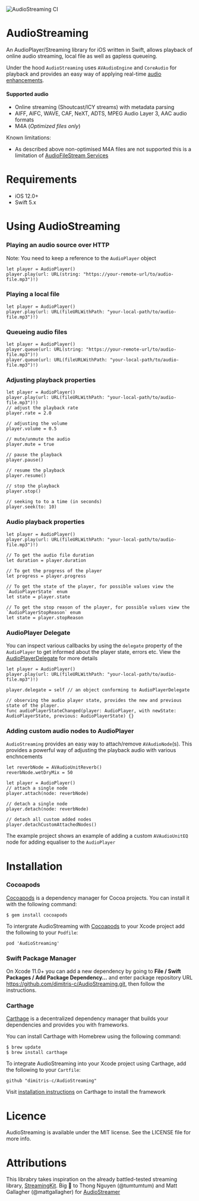 ![AudioStreaming CI](https://github.com/dimitris-c/AudioStreaming/workflows/AudioStreaming%20CI/badge.svg)

# AudioStreaming
An AudioPlayer/Streaming library for iOS written in Swift, allows playback of online audio streaming, local file as well as gapless queueing.

Under the hood `AudioStreaming` uses `AVAudioEngine` and `CoreAudio` for playback and provides an easy way of applying real-time [audio enhancements](https://developer.apple.com/documentation/avfoundation/audio_playback_recording_and_processing/avaudioengine/audio_engine_building_blocks/audio_enhancements?language=swift).

#### Supported audio
- Online streaming (Shoutcast/ICY streams) with metadata parsing 
- AIFF, AIFC, WAVE, CAF, NeXT, ADTS, MPEG Audio Layer 3, AAC audio formats
- M4A (_Optimized files only_)

Known limitations: 
- As described above non-optimised M4A files are not supported this is a limitation of [AudioFileStream Services](https://developer.apple.com/documentation/audiotoolbox/audio_file_stream_services?language=swift) 


# Requirements
 - iOS 12.0+
 - Swift 5.x

# Using AudioStreaming

### Playing an audio source over HTTP
Note: You need to keep a reference to the `AudioPlayer` object
```
let player = AudioPlayer()
player.play(url: URL(string: "https://your-remote-url/to/audio-file.mp3")!)
```

### Playing a local file 
```
let player = AudioPlayer()
player.play(url: URL(fileURLWithPath: "your-local-path/to/audio-file.mp3")!)
```
### Queueing audio files
```
let player = AudioPlayer()
player.queue(url: URL(string: "https://your-remote-url/to/audio-file.mp3")!)
player.queue(url: URL(fileURLWithPath: "your-local-path/to/audio-file.mp3")!)
```

### Adjusting playback properties
```
let player = AudioPlayer()
player.play(url: URL(fileURLWithPath: "your-local-path/to/audio-file.mp3")!)
// adjust the playback rate
player.rate = 2.0

// adjusting the volume
player.volume = 0.5

// mute/unmute the audio
player.mute = true

// pause the playback
player.pause()

// resume the playback
player.resume()

// stop the playback
player.stop()

// seeking to to a time (in seconds)
player.seek(to: 10)
```

### Audio playback properties
```
let player = AudioPlayer()
player.play(url: URL(fileURLWithPath: "your-local-path/to/audio-file.mp3")!)

// To get the audio file duration
let duration = player.duration

// To get the progress of the player
let progress = player.progress

// To get the state of the player, for possible values view the `AudioPlayerState` enum
let state = player.state

// To get the stop reason of the player, for possible values view the `AudioPlayerStopReason` enum
let state = player.stopReason
```

### AudioPlayer Delegate
You can inspect various callbacks by using the `delegate` property of the `AudioPlayer` to get informed about the player state, errors etc.
View the [AudioPlayerDelegate](AudioStreaming/Streaming/AudioPlayer/AudioPlayerDelegate.swift) for more details

```
let player = AudioPlayer()
player.play(url: URL(fileURLWithPath: "your-local-path/to/audio-file.mp3")!)

player.delegate = self // an object conforming to AudioPlayerDelegate

// observing the audio player state, provides the new and previous state of the player.
func audioPlayerStateChanged(player: AudioPlayer, with newState: AudioPlayerState, previous: AudioPlayerState) {}
```

### Adding custom audio nodes to AudioPlayer
`AudioStreaming` provides an easy way to attach/remove `AVAudioNode`(s).
This provides a powerful way of adjusting the playback audio with various enchncements 

```
let reverbNode = AVAudioUnitReverb()
reverbNode.wetDryMix = 50 

let player = AudioPlayer()
// attach a single node
player.attach(node: reverbNode)

// detach a single node
player.detach(node: reverbNode)

// detach all custom added nodes
player.detachCustomAttachedNodes()
```

The example project shows an example of adding a custom `AVAudioUnitEQ` node for adding equaliser to the `AudioPlayer`

# Installation

### Cocoapods

[Cocoapods](https://cocoapods.org/) is a dependency manager for Cocoa projects. You can install it with the following command:
```
$ gem install cocoapods
```

To intergrate AudioStreaming with [Cocoapods](https://cocoapods.org/) to your Xcode project add the following to your `Podfile`:
```
pod 'AudioStreaming'
```

### Swift Package Manager

On Xcode 11.0+ you can add a new dependency by going to **File / Swift Packages / Add Package Dependency...**
and enter package repository URL https://github.com/dimitris-c/AudioStreaming.git, then follow the instructions.

### Carthage

[Carthage](https://github.com/Carthage/Carthage) is a decentralized dependency manager that builds your dependencies and provides you with frameworks.

You can install Carthage with Homebrew using the following command:
```
$ brew update
$ brew install carthage
```

To integrate AudioStreaming into your Xcode project using Carthage, add the following to your `Cartfile`:
```
github "dimitris-c/AudioStreaming"
```
Visit [installation instructions](https://github.com/Carthage/Carthage#adding-frameworks-to-an-application) on Carthage to install the framework

# Licence

AudioStreaming is available under the MIT license. See the LICENSE file for more info.

# Attributions
This librabry takes inspiration on the already battled-tested streaming library, [StreamingKit](https://github.com/tumtumtum/StreamingKit).
Big 🙏 to Thong Nguyen (@tumtumtum) and Matt Gallagher (@mattgallagher) for [AudioStreamer](https://github.com/mattgallagher/AudioStreamer)
